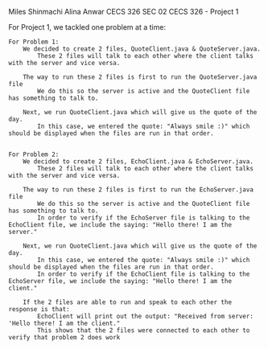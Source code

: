 Miles Shinmachi
Alina Anwar
CECS 326 SEC 02
CECS 326 - Project 1

For Project 1, we tackled one problem at a time:

    For Problem 1: 
        We decided to create 2 files, QuoteClient.java & QuoteServer.java. 
            These 2 files will talk to each other where the client talks with the server and vice versa.
            
        The way to run these 2 files is first to run the QuoteServer.java file
            We do this so the server is active and the QuoteClient file has something to talk to.
            
        Next, we run QuoteClient.java which will give us the quote of the day.
            In this case, we entered the quote: "Always smile :)" which should be displayed when the files are run in that order.
            

    For Problem 2:
        We decided to create 2 files, EchoClient.java & EchoServer.java. 
            These 2 files will talk to each other where the client talks with the server and vice versa.
            
        The way to run these 2 files is first to run the EchoServer.java file
            We do this so the server is active and the QuoteClient file has something to talk to.
            In order to verify if the EchoServer file is talking to the EchoClient file, we include the saying: "Hello there! I am the server." 
            
        Next, we run QuoteClient.java which will give us the quote of the day.
            In this case, we entered the quote: "Always smile :)" which should be displayed when the files are run in that order.
            In order to verify if the EchoClient file is talking to the EchoServer file, we include the saying: "Hello there! I am the client." 

        If the 2 files are able to run and speak to each other the response is that:
            EchoClient will print out the output: "Received from server: 'Hello there! I am the client." 
            This shows that the 2 files were connected to each other to verify that problem 2 does work
                        
